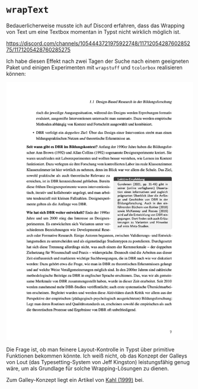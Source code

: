 # `wrapText`

Bedauerlicherweise musste ich auf Discord erfahren, dass das Wrapping von Text um eine Textbox momentan in Typst nicht wirklich möglich ist.

https://discord.com/channels/1054443721975922748/1171205428760285275/1171205428760285275

Ich habe diesen Effekt nach zwei Tagen der Suche nach einem geeigneten Paket und einigen Experimenten mit `wrapstuff` und `tcolorbox` realisieren können:

![](wrapTextExample.png)

Die Frage ist, ob man feinere Layout-Kontrolle in Typst über primitive Funktionen bekommen könnte. Ich weiß nicht, ob das Konzept der Galleys von Lout (das Typesetting-System von Jeff Kingston) leistungsfähig genug wäre, um als Grundlage für solche Wrapping-Lösungen zu dienen.

Zum Galley-Konzept liegt ein Artikel von [Kahl (1999)](Kahl-1999a.pdf) bei.
